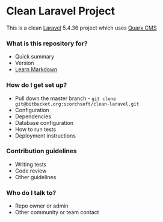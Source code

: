# Clean Laravel Project #

This is a clean [Laravel](https://laravel.com/) 5.4.36 project which uses [Quarx CMS](https://docs.quarxcms.com/)

### What is this repository for? ###

* Quick summary
* Version
* [Learn Markdown](https://bitbucket.org/tutorials/markdowndemo)

### How do I get set up? ###

* Pull down the master branch - `git clone git@bitbucket.org:scorchsoft/clean-laravel.git`
* Configuration
* Dependencies
* Database configuration
* How to run tests
* Deployment instructions

### Contribution guidelines ###

* Writing tests
* Code review
* Other guidelines

### Who do I talk to? ###

* Repo owner or admin
* Other community or team contact